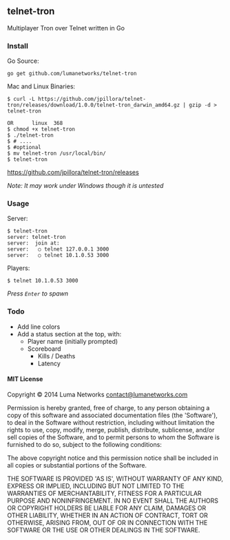 ## telnet-tron

Multiplayer Tron over Telnet written in Go

### Install

Go Source:

```
go get github.com/lumanetworks/telnet-tron
```

Mac and Linux Binaries:

```
$ curl -L https://github.com/jpillora/telnet-tron/releases/download/1.0.0/telnet-tron_darwin_amd64.gz | gzip -d > telnet-tron
                                                                              OR      linux  368
$ chmod +x telnet-tron
$ ./telnet-tron
$ # ....
$ #optional
$ mv telnet-tron /usr/local/bin/
$ telnet-tron
```

https://github.com/jpillora/telnet-tron/releases

*Note: It may work under Windows though it is untested*

### Usage

Server:

```
$ telnet-tron
server: telnet-tron
server:  join at:
server:   ○ telnet 127.0.0.1 3000
server:   ○ telnet 10.1.0.53 3000
```

Players:

```
$ telnet 10.1.0.53 3000
```

*Press `Enter` to spawn*

### Todo

* Add line colors
* Add a status section at the top, with:
	* Player name (initially prompted)
	* Scoreboard
		* Kills / Deaths
		* Latency

#### MIT License

Copyright © 2014 Luma Networks <contact@lumanetworks.com>

Permission is hereby granted, free of charge, to any person obtaining
a copy of this software and associated documentation files (the
'Software'), to deal in the Software without restriction, including
without limitation the rights to use, copy, modify, merge, publish,
distribute, sublicense, and/or sell copies of the Software, and to
permit persons to whom the Software is furnished to do so, subject to
the following conditions:

The above copyright notice and this permission notice shall be
included in all copies or substantial portions of the Software.

THE SOFTWARE IS PROVIDED 'AS IS', WITHOUT WARRANTY OF ANY KIND,
EXPRESS OR IMPLIED, INCLUDING BUT NOT LIMITED TO THE WARRANTIES OF
MERCHANTABILITY, FITNESS FOR A PARTICULAR PURPOSE AND NONINFRINGEMENT.
IN NO EVENT SHALL THE AUTHORS OR COPYRIGHT HOLDERS BE LIABLE FOR ANY
CLAIM, DAMAGES OR OTHER LIABILITY, WHETHER IN AN ACTION OF CONTRACT,
TORT OR OTHERWISE, ARISING FROM, OUT OF OR IN CONNECTION WITH THE
SOFTWARE OR THE USE OR OTHER DEALINGS IN THE SOFTWARE.